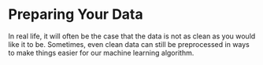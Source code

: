 # Preparing Your Data

In real life, it will often be the case that the data is not as clean as you would like it to be. Sometimes, even clean data can still be preprocessed in ways to make things easier for our machine learning algorithm.

